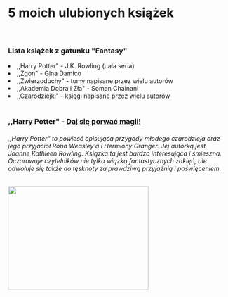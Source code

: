 <h1> 5 moich ulubionych książek </h1>
</br>
<h3>Lista książek z gatunku "Fantasy"</h3
<UL>
	<LI> ,,Harry Potter" - J.K. Rowling (cała seria)
	<LI> ,,Zgon" - Gina Damico
	<LI> ,,Zwierzoduchy" - tomy napisane przez wielu autorów
	<LI> ,,Akademia Dobra i Zła" - Soman Chainani
	<LI> ,,Czarodziejki" - księgi napisane przez wielu autorów
</UL>
</br>
</br>
<h3> ,,Harry Potter" - <a href="https://pl.wikipedia.org/wiki/Harry_Potter_(seria_powie%C5%9Bci)">Daj się porwać magii!</a></h3>
<h6> ,,Harry Potter" to powieść opisująca przygody młodego czarodzieja oraz jego przyjaciół Rona Weasley'a i Hermiony Granger. Jej autorką jest Joanne Kathleen Rowling. Książka ta jest bardzo interesująca i śmieszna. Oczarowuje czytelników nie tylko wiązką fantastycznych zaklęć, ale odwołuje się także do tęsknoty za prawdziwą przyjaźnią i poświęceniem.</h6>
<img src="https://gameplay.pl/galeria/ilustracja/21_200091887.jpg" width="320" height="235">
